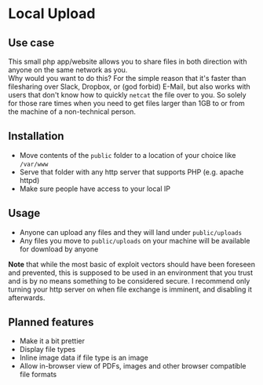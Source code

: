# Local Upload

## Use case

This small php app/website allows you to share files in both direction with anyone on the same network as you.  
Why would you want to do this? For the simple reason that it's faster than filesharing over Slack, Dropbox, or (god forbid) E-Mail, but also works with users that don't know how to quickly `netcat` the file over to you. So solely for those rare times when you need to get files larger than 1GB to or from the machine of a non-technical person.

## Installation

+ Move contents of the `public` folder to a location of your choice like `/var/www`
+ Serve that folder with any http server that supports PHP (e.g. apache httpd)
+ Make sure people have access to your local IP

## Usage

+ Anyone can upload any files and they will land under `public/uploads`
+ Any files you move to `public/uploads` on your machine will be available for download by anyone  

**Note** that while the most basic of exploit vectors should have been foreseen and prevented, this is supposed to be used in an environment that you trust and is by no means something to be considered secure. I recommend only turning your http server on when file exchange is imminent, and disabling it afterwards.

## Planned features

+ Make it a bit prettier
+ Display file types
+ Inline image data if file type is an image
+ Allow in-browser view of PDFs, images and other browser compatible file formats


